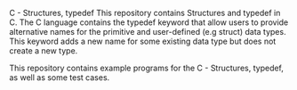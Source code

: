 C - Structures, typedef
This repository contains Structures and typedef in C. The C language contains the typedef keyword that allow users to provide alternative names for the primitive and user-defined (e.g struct) data types. This keyword adds a new name for some existing data type but does not create a new type.

This repository contains example programs for the C - Structures, typedef, as well as some test cases.

